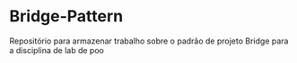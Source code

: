 # Bridge-Pattern
Repositório para armazenar trabalho sobre o padrão de projeto Bridge para a disciplina de lab de poo
